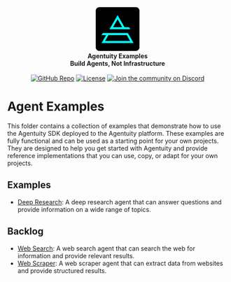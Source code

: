 <div align="center">
    <img src="../.github/Agentuity.png" alt="Agentuity" width="100"/> <br/>
    <strong>Agentuity Examples</strong> <br/>
    <strong>Build Agents, Not Infrastructure</strong> <br/>
<br />
<a href="https://github.com/agentuity/examples"><img alt="GitHub Repo" src="https://img.shields.io/badge/GitHub-Examples-blue"></a>
<a href="https://github.com/agentuity/examples/blob/main/LICENSE.md"><img alt="License" src="https://badgen.now.sh/badge/license/Apache-2.0"></a>
<a href="https://discord.gg/agentuity"><img alt="Join the community on Discord" src="https://img.shields.io/discord/1332974865371758646.svg?style=flat"></a>
</div>
</div>

# Agent Examples

This folder contains a collection of examples that demonstrate how to use the Agentuity SDK deployed to the Agentuity platform. These examples are fully functional and can be used as a starting point for your own projects. They are designed to help you get started with Agentuity and provide reference implementations that you can use, copy, or adapt for your own projects.

## Examples

- [Deep Research](./deep-research): A deep research agent that can answer questions and provide information on a wide range of topics.

## Backlog

- [Web Search](./web-search): A web search agent that can search the web for information and provide relevant results.
- [Web Scraper](./web-scraper): A web scraper agent that can extract data from websites and provide structured results.
